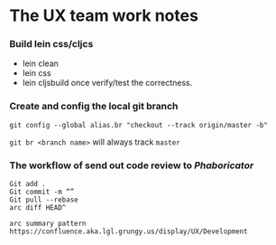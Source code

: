 # The UX team work notes

### Build lein css/cljcs
- lein clean
- lein css
- lein cljsbuild once
verify/test the correctness.

### Create and config the local git branch 
`git config --global alias.br "checkout --track origin/master -b"`

`git br <branch name>` will always track `master`

### The workflow of send out code review to *Phaboricator* 
```
Git add .
Git commit -m “”
Git pull --rebase
arc diff HEAD^

arc summary pattern
https://confluence.aka.lgl.grungy.us/display/UX/Development
```
